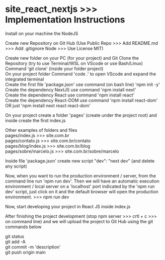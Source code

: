 # site_react_nextjs >>> Implementation Instructions

Install on your machine the NodeJS

Create new Repository on Git Hub (Use Public Repo >>> Add README.md >>> Add .gitignore Node >>> Use License MIT)

Create new folder on your PC (for your project) and Git Clone the Repository (try to use Terminal/WSL on VScode or use Bash/Linux)</br>
Command 'git clone' (inside your folder project)</br>
On your project folder Command 'code .' to open VScode and expand the integrated terminal</br>
Create the first file 'package.json' use command (on bash line) 'npm init -y'</br>
Create the dependency NextJS use command 'npm install next'</br>
Create the dependency React use command 'npm install react'</br>
Create the dependency React-DOM use command 'npm install react-dom'</br>
OR just 'npm install next react react-dom'</br>

On your project create a folder 'pages' (create under the project root) and inside create the first index.js

Other examples of folders and files</br>
pages/index.js >>> site.com.br</br>
pages/contato.js >>> site.com.br/contato</br>
pages/blog/index.js >>> site.com.br/blog</br>
pages/sobre/marcelo.js >>> site.com.br/sobre/marcelo</br>

Inside file 'package.json' create new script "dev": "next dev" (and delete any script)

Now, when you want to run the production environment / server, from the command line run 'npm run dev'. Then we will have an automatic execution environment / local server on a 'localhost' port indicated by the 'npm run dev' script, just click on it and the default browser will open the production environment. >>> npm run dev

Now, start developing your project in React JS inside index.js

After finishing the project development (stop npm server >>> crtl + c >>> on command line) and we will upload the project to Git Hub using the git commands below

git status</br>
git add -A</br>
git commit -m 'description'</br>
git push origin main</br>